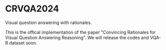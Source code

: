 # CRVQA2024
Visual question answering with rationales.

This is the offical implementation of the paper "Convincing Rationales for Visual Question Answering Reasoning". We will release the codes and VQA-R dataset soon.
